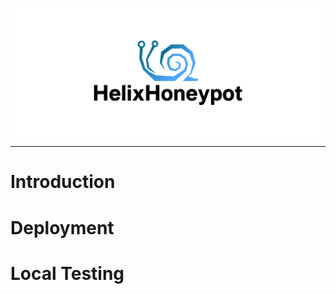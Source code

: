 <p align="center"> 
  <img src="images/cover.png" width=650" title="paladin" align="center">
</p>

---
# Introduction
# Deployment
# Local Testing
